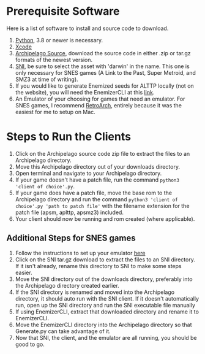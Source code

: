 # Prerequisite Software
Here is a list of software to install and source code to download.
1. [Python](https://www.python.org/downloads/macos/), 3.8 or newer is necessary.
2. [Xcode](https://apps.apple.com/us/app/xcode/id497799835)
3. [Archipelago Source](https://github.com/ArchipelagoMW/Archipelago/releases), download the source code in either .zip or tar.gz formats of the newest version.
4. [SNI](https://github.com/alttpo/sni/releases), be sure to select the asset with 'darwin' in the name. This one is only necessary for SNES games (A Link to the Past, Super Metroid, and SMZ3 at time of writing).
5. If you would like to generate Enemized seeds for ALTTP locally (not on the website), you will need the EnemizerCLI at this [link](https://github.com/Ijwu/Enemizer/releases).
6. An Emulator of your choosing for games that need an emulator. For SNES games, I recommend [RetroArch](https://www.retroarch.com/?page=platforms), entirely because it was the easiest for me to setup on Mac.
# Steps to Run the Clients
1. Click on the Archipelago source code zip file to extract the files to an Archipelago directory.
2. Move this Archipelago directory out of your downloads directory.
3. Open terminal and navigate to your Archipelago directory.
5. If your game doesn't have a patch file, run the command `python3 'client of choice'.py`.
6. If your game does have a patch file, move the base rom to the Archipelago directory and run the command `python3 'client of choice'.py 'path to patch file'` with the filename extension for the patch file (apsm, aplttp, apsmz3) included.
7. Your client should now be running and rom created (where applicable).
## Additional Steps for SNES games
1. Follow the instructions to set up your emulator [here](https://archipelago.gg/tutorial/A%20Link%20to%20the%20Past/multiworld/en)
2. Click on the SNI tar.gz download to extract the files to an SNI directory. If it isn't already, rename this directory to SNI to make some steps easier.
3. Move the SNI directory out of the downloads directory, preferably into the Archipelago directory created earlier.
4. If the SNI directory is renamed and moved into the Archipelago directory, it should auto run with the SNI client. If it doesn't automatically run, open up the SNI directory and run the SNI executable file manually
5. If using EnemizerCLI, extract that downloaded directory and rename it to EnemizerCLI.
6. Move the EnemizerCLI directory into the Archipelago directory so that Generate.py can take advantage of it. 
7. Now that SNI, the client, and the emulator are all running, you should be good to go.

